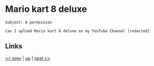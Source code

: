 # Mario kart 8 deluxe

    Subject: A permission

    Can I upload Mario kart 8 deluxe on my YouTube Channel [redacted]

## Links

[<< prev](2018-04-29.md) | [up](../) | [next >> ](2018-09-17.md)
